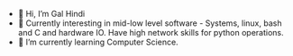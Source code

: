 - 👋 Hi, I’m Gal Hindi
- 👀 Currently interesting in mid-low level software - Systems, linux, bash and C and hardware IO.
      Have high network skills for python operations.
- 🌱 I’m currently learning Computer Science.
